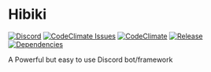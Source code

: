 # Hibiki

[![Discord](https://img.shields.io/discord/251664386459041792.svg?style=flat-square)](https://discord.gg/rmMTZue) [![CodeClimate Issues](https://img.shields.io/codeclimate/issues/github/ClaraIO/hibiki.svg?style=flat-square)](https://codeclimate.com/github/ClaraIO/hibiki/issues) [![CodeClimate](https://img.shields.io/codeclimate/github/ClaraIO/hibiki.svg?style=flat-square)](https://codeclimate.com/github/ClaraIO/hibiki) [![Release](https://img.shields.io/github/release/ClaraIO/hibiki.svg?style=flat-square)](https://github.com/ClaraIO/hibiki/releases) [![Dependencies](https://david-dm.org/ClaraIO/hibiki.svg?style=flat-square)](https://david-dm.org/ClaraIO/hibiki)

A Powerful but easy to use Discord bot/framework